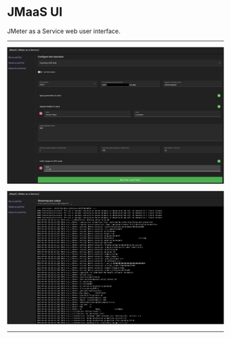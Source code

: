 # JMaaS UI

JMeter as a Service web user interface.

---

![test configuration](https://github.com/gchux/cloud-run-tools/blob/main/jmeter/ui/img/jmaas_ui_config.png?raw=true)

![test configuration](https://github.com/gchux/cloud-run-tools/blob/main/jmeter/ui/img/jmaas_ui_stream.png?raw=true)

---
